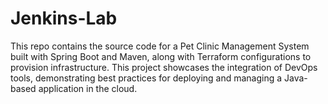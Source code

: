 # Jenkins-Lab
This repo contains the source code for a Pet Clinic Management System built with Spring Boot and Maven, along with Terraform configurations to provision infrastructure. This project showcases the integration of DevOps tools, demonstrating best practices for deploying and managing a Java-based application in the cloud.
